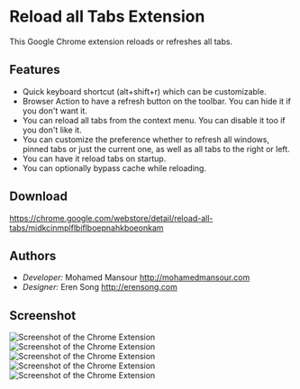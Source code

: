 # Reload all Tabs Extension

This Google Chrome extension reloads or refreshes all tabs.

## Features

 - Quick keyboard shortcut (alt+shift+r) which can be customizable.
 - Browser Action to have a refresh button on the toolbar. You can hide it if you
   don't want it.
 - You can reload all tabs from the context menu. You can disable it too if you
   don't like it.
 - You can customize the preference whether to refresh all windows, pinned tabs
   or just the current one, as well as all tabs to the right or left.
 - You can have it reload tabs on startup.
 - You can optionally bypass cache while reloading.

## Download

https://chrome.google.com/webstore/detail/reload-all-tabs/midkcinmplflbiflboepnahkboeonkam

## Authors

 - *Developer:* Mohamed Mansour http://mohamedmansour.com
 - *Designer:* Eren Song http://erensong.com

## Screenshot

![Screenshot of the Chrome Extension](https://github.com/mohamedmansour/reload-all-tabs-extension/raw/master/screenshot/feature_a.jpg)
![Screenshot of the Chrome Extension](https://github.com/mohamedmansour/reload-all-tabs-extension/raw/master/screenshot/feature_b.jpg)
![Screenshot of the Chrome Extension](https://github.com/mohamedmansour/reload-all-tabs-extension/raw/master/screenshot/options_a.jpg)
![Screenshot of the Chrome Extension](https://github.com/mohamedmansour/reload-all-tabs-extension/raw/master/screenshot/options_b.jpg)
![Screenshot of the Chrome Extension](https://github.com/mohamedmansour/reload-all-tabs-extension/raw/master/screenshot/options_c.jpg)
